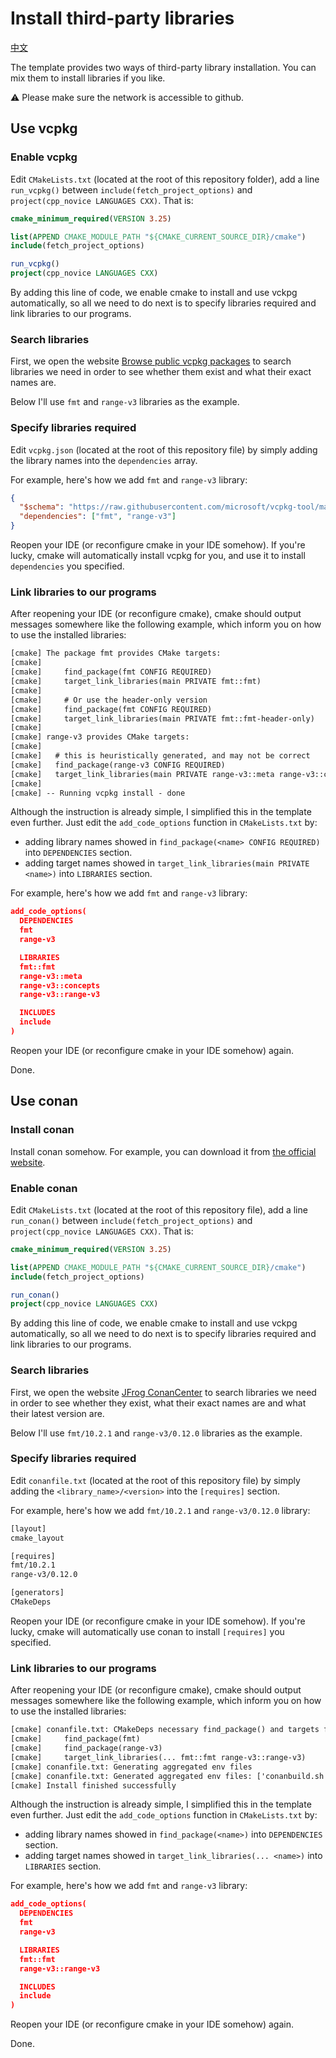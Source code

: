 # Install third-party libraries

[中文](请读我_安装第三方库.md)

The template provides two ways of third-party library installation. You can mix them to install libraries if you like.

:warning: Please make sure the network is accessible to github.

## Use vcpkg

### Enable vcpkg

Edit `CMakeLists.txt` (located at the root of this repository folder), add a line `run_vcpkg()` between `include(fetch_project_options)` and `project(cpp_novice LANGUAGES CXX)`. That is:

```cmake
cmake_minimum_required(VERSION 3.25)

list(APPEND CMAKE_MODULE_PATH "${CMAKE_CURRENT_SOURCE_DIR}/cmake")
include(fetch_project_options)

run_vcpkg()
project(cpp_novice LANGUAGES CXX)
```

By adding this line of code, we enable cmake to install and use vckpg automatically, so all we need to do next is to specify libraries required and link libraries to our programs.

### Search libraries

First, we open the website [Browse public vcpkg packages](https://vcpkg.io/en/packages) to search libraries we need in order to see whether them exist and what their exact names are.

Below I'll use `fmt` and `range-v3` libraries as the example.

### Specify libraries required

Edit `vcpkg.json` (located at the root of this repository file) by simply adding the library names into the `dependencies` array.

For example, here's how we add `fmt` and `range-v3` library:

```json
{
  "$schema": "https://raw.githubusercontent.com/microsoft/vcpkg-tool/main/docs/vcpkg.schema.json",
  "dependencies": ["fmt", "range-v3"]
}
```

Reopen your IDE (or reconfigure cmake in your IDE somehow). If you're lucky, cmake will automatically install vcpkg for you, and use it to install `dependencies` you specified.

### Link libraries to our programs

After reopening your IDE (or reconfigure cmake), cmake should output messages somewhere like the following example, which inform you on how to use the installed libraries:

```txt
[cmake] The package fmt provides CMake targets:
[cmake] 
[cmake]     find_package(fmt CONFIG REQUIRED)
[cmake]     target_link_libraries(main PRIVATE fmt::fmt)
[cmake] 
[cmake]     # Or use the header-only version
[cmake]     find_package(fmt CONFIG REQUIRED)
[cmake]     target_link_libraries(main PRIVATE fmt::fmt-header-only)
[cmake] 
[cmake] range-v3 provides CMake targets:
[cmake] 
[cmake]   # this is heuristically generated, and may not be correct
[cmake]   find_package(range-v3 CONFIG REQUIRED)
[cmake]   target_link_libraries(main PRIVATE range-v3::meta range-v3::concepts range-v3::range-v3)
[cmake] 
[cmake] -- Running vcpkg install - done
```

Although the instruction is already simple, I simplified this in the template even further. Just edit the `add_code_options` function in `CMakeLists.txt` by:

- adding library names showed in `find_package(<name> CONFIG REQUIRED)` into `DEPENDENCIES` section.
- adding target names showed in `target_link_libraries(main PRIVATE <name>)` into `LIBRARIES` section.

For example, here's how we add `fmt` and `range-v3` library:

```json
add_code_options(
  DEPENDENCIES
  fmt
  range-v3

  LIBRARIES
  fmt::fmt
  range-v3::meta
  range-v3::concepts
  range-v3::range-v3

  INCLUDES
  include
)
```

Reopen your IDE (or reconfigure cmake in your IDE somehow) again.

Done.

## Use conan

### Install conan

Install conan somehow. For example, you can download it from [the official website](https://conan.io/downloads).

### Enable conan

Edit `CMakeLists.txt` (located at the root of this repository file), add a line `run_conan()` between `include(fetch_project_options)` and `project(cpp_novice LANGUAGES CXX)`. That is:

```cmake
cmake_minimum_required(VERSION 3.25)

list(APPEND CMAKE_MODULE_PATH "${CMAKE_CURRENT_SOURCE_DIR}/cmake")
include(fetch_project_options)

run_conan()
project(cpp_novice LANGUAGES CXX)
```

By adding this line of code, we enable cmake to install and use vckpg automatically, so all we need to do next is to specify libraries required and link libraries to our programs.

### Search libraries

First, we open the website [JFrog ConanCenter](https://conan.io/center) to search libraries we need in order to see whether they exist, what their exact names are and what their latest version are.

Below I'll use `fmt/10.2.1` and `range-v3/0.12.0` libraries as the example.

### Specify libraries required

Edit `conanfile.txt` (located at the root of this repository file) by simply adding the `<library_name>/<version>` into the `[requires]` section.

For example, here's how we add `fmt/10.2.1` and `range-v3/0.12.0` library:

```txt
[layout]
cmake_layout

[requires]
fmt/10.2.1
range-v3/0.12.0

[generators]
CMakeDeps
```

Reopen your IDE (or reconfigure cmake in your IDE somehow). If you're lucky, cmake will automatically use conan to install `[requires]` you specified.

### Link libraries to our programs

After reopening your IDE (or reconfigure cmake), cmake should output messages somewhere like the following example, which inform you on how to use the installed libraries:

```txt
[cmake] conanfile.txt: CMakeDeps necessary find_package() and targets for your CMakeLists.txt
[cmake]     find_package(fmt)
[cmake]     find_package(range-v3)
[cmake]     target_link_libraries(... fmt::fmt range-v3::range-v3)
[cmake] conanfile.txt: Generating aggregated env files
[cmake] conanfile.txt: Generated aggregated env files: ['conanbuild.sh', 'conanrun.sh']
[cmake] Install finished successfully
```

Although the instruction is already simple, I simplified this in the template even further. Just edit the `add_code_options` function in `CMakeLists.txt` by:

- adding library names showed in `find_package(<name>)` into `DEPENDENCIES` section.
- adding target names showed in `target_link_libraries(... <name>)` into `LIBRARIES` section.

For example, here's how we add `fmt` and `range-v3` library:

```json
add_code_options(
  DEPENDENCIES
  fmt
  range-v3

  LIBRARIES
  fmt::fmt
  range-v3::range-v3

  INCLUDES
  include
)
```

Reopen your IDE (or reconfigure cmake in your IDE somehow) again.

Done.
